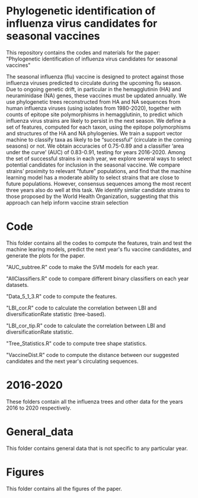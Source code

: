 # Phylogenetic identification of influenza virus candidates for seasonal vaccines
This repository contains the codes and materials for the paper: "Phylogenetic identification of influenza virus candidates for
seasonal vaccines"

The seasonal influenza (flu) vaccine is designed to protect against those influenza viruses predicted to circulate during the upcoming flu season. Due to ongoing genetic drift, in particular in the hemagglutinin (HA) and neuraminidase (NA) genes, these vaccines must be updated annually. We use phylogenetic trees reconstructed from HA and NA sequences from human influenza viruses (using isolates from 1980-2020), together with counts of epitope site polymorphisms in hemagglutinin, to predict which influenza virus strains are likely to persist in the next season. We define a set of features, computed for each taxon, using the epitope polymorphisms and structures of the HA and NA phylogenies. We train a support vector machine to classify taxa as likely to be “successful” (circulate in the coming seasons) or not. We obtain accuracies of 0.75-0.89 and a classifier ‘area under the curve’ (AUC) of 0.83-0.91, testing for years 2016-2020. Among the set of successful strains in each year, we explore several ways to select potential candidates for inclusion in the seasonal vaccine. We compare strains’ proximity to relevant ”future” populations, and find that the machine learning model has a moderate ability to select strains that are close to future populations. However, consensus sequences among the most recent three years also do well at this task. We identify similar candidate strains to those proposed by the World Health Organization, suggesting that this approach can help inform vaccine strain selection

# Code

This folder contains all the codes to compute the features, train and test the machine learing models, predict the next year's flu vaccine candidates, and generate the plots for the paper. 
 
"AUC_subtree.R" code to make the SVM models for each year.

"AllClassifiers.R" code to compare different binary classifiers on each year datasets.

"Data_5_1_3.R" code to compute the features.

"LBI_cor.R" code to calculate the correlation between LBI and diversificationRate statistic (tree-based).

"LBI_cor_tip.R" code to calculate the correlation between LBI and diversificationRate statistic. 

"Tree_Statistics.R" code to compute tree shape statistics.

"VaccineDist.R" code to compute the distance between our suggested candidates and the next year's circulating sequences.



# 2016-2020

These folders contain all the influenza trees and other data for the years 2016 to 2020 respectively. 

# General_data

This folder contains general data that is not specific to any particular year.  

# Figures

This folder contains all the figures of the paper.






